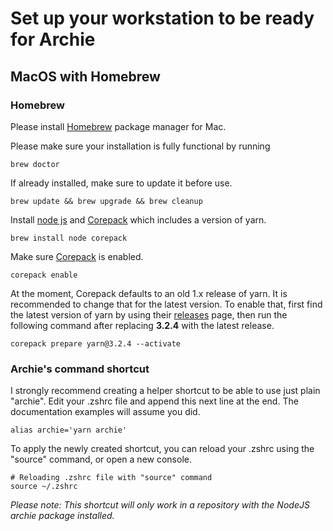 # Set up your workstation to be ready for Archie

## MacOS with Homebrew

### Homebrew

Please install [Homebrew](https://brew.sh/index) package manager for Mac.

Please make sure your installation is fully functional by running

```shell
brew doctor
```

If already installed, make sure to update it before use.

```shell
brew update && brew upgrade && brew cleanup
```

Install [node js](https://nodejs.org/) and [Corepack](https://nodejs.org/api/corepack.html) which includes a version of
yarn.

```shell
brew install node corepack
```

Make sure [Corepack](https://nodejs.org/api/corepack.html) is enabled.

```shell
corepack enable
```

At the moment, Corepack defaults to an old 1.x release of yarn. It is recommended to change that for the latest version.
To enable that, first find the latest version of yarn by using
their [releases](https://github.com/yarnpkg/berry/releases) page, then run the following command after replacing
**3.2.4** with the latest release.

```shell
corepack prepare yarn@3.2.4 --activate
```

### Archie's command shortcut

I strongly recommend creating a helper shortcut to be able to use just plain "archie". Edit your .zshrc file and append
this next line at the end. The documentation examples will assume you did.

```shell
alias archie='yarn archie'
```

To apply the newly created shortcut, you can reload your .zshrc using the "source" command, or open a new console.

```shell
# Reloading .zshrc file with "source" command
source ~/.zshrc
```

*Please note: This shortcut will only work in a repository with the NodeJS archie package installed.*
